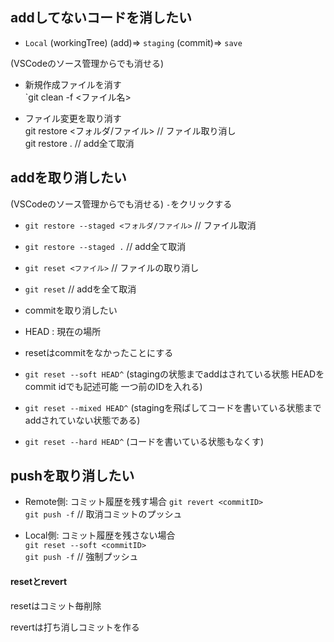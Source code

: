 ## addしてないコードを消したい

+ `Local` (workingTree) (add)=> `staging` (commit)=> `save`<br>

(VSCodeのソース管理からでも消せる)<br>
+ 新規作成ファイルを消す<br>
`git clean -f <ファイル名><br>

+ ファイル変更を取り消す<br>
git restore <フォルダ/ファイル> // ファイル取り消し<br>
git restore . // add全て取消<br>

## addを取り消したい

(VSCodeのソース管理からでも消せる) `-`をクリックする<br>

+ `git restore --staged <フォルダ/ファイル>` // ファイル取消<br>

+ `git restore --staged .` // add全て取消<br>

+ `git reset <ファイル>` // ファイルの取り消し<br>

+ `git reset` // addを全て取消<br>

+ commitを取り消したい

+ HEAD : 現在の場所<br>

+ resetはcommitをなかったことにする<br>

+ `git reset --soft HEAD^` (stagingの状態までaddはされている状態 HEADをcommit idでも記述可能 一つ前のIDを入れる)<br>

+ `git reset --mixed HEAD^` (stagingを飛ばしてコードを書いている状態まで addされていない状態である)<br>

+ `git reset --hard HEAD^` (コードを書いている状態もなくす)<br>

## pushを取り消したい

+ Remote側: コミット履歴を残す場合
`git revert <commitID>` <br>
`git push -f` // 取消コミットのプッシュ<br>

+ Local側: コミット履歴を残さない場合<br>
`git reset --soft <commitID>`<br>
`git push -f` // 強制プッシュ<br>

#### resetとrevert

resetはコミット毎削除<br>

revertは打ち消しコミットを作る<br>
